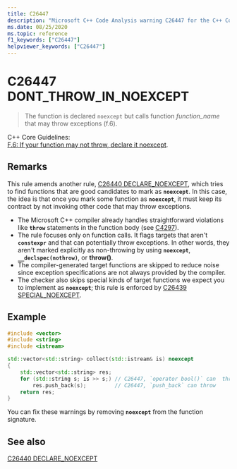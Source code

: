 ```yaml
---
title: C26447
description: "Microsoft C++ Code Analysis warning C26447 for the C++ Core Guidelines case F.6."
ms.date: 08/25/2020
ms.topic: reference
f1_keywords: ["C26447"]
helpviewer_keywords: ["C26447"]
---
```

# C26447 DONT_THROW_IN_NOEXCEPT

> The function is declared `noexcept` but calls function *function_name* that may throw exceptions (f.6).

C++ Core Guidelines:\
[F.6: If your function may not throw, declare it noexcept](https://github.com/isocpp/CppCoreGuidelines/blob/master/CppCoreGuidelines.md#f6-if-your-function-may-not-throw-declare-it-noexcept).

## Remarks

This rule amends another rule, [C26440 DECLARE_NOEXCEPT](c26440.md), which tries to find functions that are good candidates to mark as **`noexcept`**. In this case, the idea is that once you mark some function as **`noexcept`**, it must keep its contract by not invoking other code that may throw exceptions.

- The Microsoft C++ compiler already handles straightforward violations like **`throw`** statements in the function body (see [C4297](../error-messages/compiler-warnings/compiler-warning-level-1-c4297.md)).
- The rule focuses only on function calls. It flags targets that aren't **`constexpr`** and that can potentially throw exceptions. In other words, they aren't marked explicitly as non-throwing by using **`noexcept`**, **`__declspec(nothrow)`**, or **throw()**.
- The compiler-generated target functions are skipped to reduce noise since exception specifications are not always provided by the compiler.
- The checker also skips special kinds of target functions we expect you to implement as **`noexcept`**; this rule is enforced by [C26439 SPECIAL_NOEXCEPT](c26439.md).

## Example

```cpp
#include <vector>
#include <string>
#include <istream>

std::vector<std::string> collect(std::istream& is) noexcept 
{
    std::vector<std::string> res;
    for (std::string s; is >> s;) // C26447, `operator bool()` can  throw, std::string's allocator can throw
        res.push_back(s);         // C26447, `push_back` can throw
    return res;
}
```

You can fix these warnings by removing **`noexcept`** from the function signature.

## See also

[C26440 DECLARE_NOEXCEPT](c26440.md)